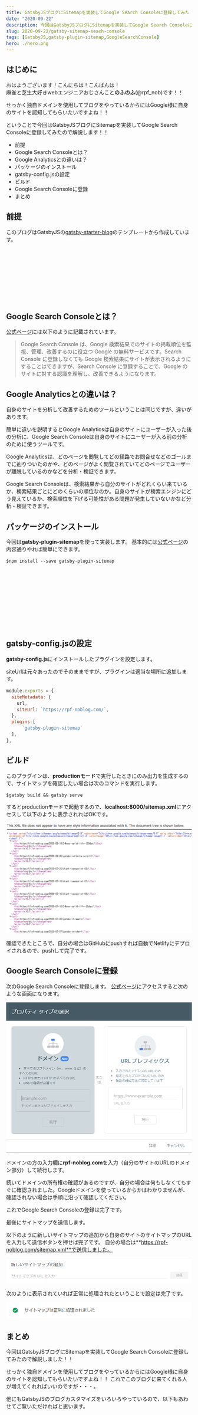 ```yaml
---
title: GatsbyJSブログにSitemapを実装してGoogle Search Consoleに登録してみた
date: "2020-09-22"
description: 今回はGatsbyJSブログにSitemapを実装してGoogle Search Consoleに登録してみたので解説します！！
slug: 2020-09-22/gatsby-sitemap-seach-console
tags: [GatsbyJS,gatsby-plugin-sitemap,GoogleSearchConsole]
hero: ./hero.png
---
```


## はじめに 

おはようございます！こんにちは！こんばんは！<br>
麻雀と芝生大好きwebエンジニアおじさんこと**のふのふ**(@rpf_nob)です！！

せっかく独自ドメインを使用してブログをやっているからにはGoogle様に自身のサイトを認知してもらいたいですよね！！ 

ということで今回はGatsbyJSブログにSitemapを実装してGoogle Search Consoleに登録してみたので解説します！！

* 前提
* Google Search Consoleとは？
* Google Analyticsとの違いは？
* パッケージのインストール
* gatsby-config.jsの設定
* ビルド
* Google Search Consoleに登録
* まとめ

## 前提

このブログはGatsbyJSの[gatsby-starter-blog](https://www.gatsbyjs.org/starters/gatsbyjs/gatsby-starter-blog/)のテンプレートから作成しています。

<div class="iframely-embed"><div class="iframely-responsive" style="height: 140px; padding-bottom: 0;"><a href="https://www.gatsbyjs.org/starters/gatsbyjs/gatsby-starter-blog/" data-iframely-url="//cdn.iframe.ly/qjUJkBu?iframe=card-small"></a></div></div>


## Google Search Consoleとは？

[公式ページ](https://support.google.com/webmasters/answer/9128668?hl=ja)には以下のように記載されています。

>Google Search Console は、Google 検索結果でのサイトの掲載順位を監視、管理、改善するのに役立つ Google の無料サービスです。Search Console に登録しなくても Google 検索結果にサイトが表示されるようにすることはできますが、Search Console に登録することで、Google のサイトに対する認識を理解し、改善できるようになります。

## Google Analyticsとの違いは？

自身のサイトを分析して改善するためのツールということは同じですが、違いがあります。

簡単に違いを説明するとGoogle Analyticsは自身のサイトにユーザーが入った後の分析に、Google Search Consoleは自身のサイトにユーザーが入る前の分析のために使うツールです。

Google Analyticsは、どのページを閲覧してどの経路でお問合せなどのゴールまでに辿りついたのかや、どのページがよく閲覧されていてどのページでユーザーが離脱しているのかなどを分析・検証できます。

Google Search Consoleは、検索結果から自分のサイトがどれくらい来ているか、検索結果ごとにどのくらいの順位なのか。自身のサイトが検索エンジンにどう見えているか、検索順位を下げる可能性がある問題が発生していないかなど分析・検証できます。

## パッケージのインストール

今回は**gatsby-plugin-sitemap**を使って実装します。
基本的には[公式ページ](https://www.gatsbyjs.com/plugins/gatsby-plugin-sitemap/)の内容通りやれば簡単にできます。

```
$npm install --save gatsby-plugin-sitemap
```

<br>

<div class="iframely-embed"><div class="iframely-responsive" style="height: 140px; padding-bottom: 0;"><a href="https://www.gatsbyjs.com/" data-iframely-url="//cdn.iframe.ly/qokMCuD?iframe=card-small"></a></div></div>


## gatsby-config.jsの設定

**gatsby-config.js**にインストールしたプラグインを設定します。

siteUrlは元々あったのでそのままですが、プラグインは適当な場所に追加します。

```js:title=gatsby-config.js
module.exports = {
  siteMetadata: {
    url,
    siteUrl: `https://rpf-noblog.com/`,
  },
  plugins:[
      `gatsby-plugin-sitemap`
  ],
},
```

## ビルド

このプラグインは、**productionモード**で実行したときにのみ出力を生成するので、サイトマップを確認したい場合は次のコマンドを実行します。

```
$gatsby build && gatsby serve
```

するとproductionモードで起動するので、**localhost:8000/sitemap.xml**にアクセスして以下のように表示されればOKです。

![img](img01.png)

確認できたところで、自分の場合はGitHubにpushすれば自動でNetlifyにデプロイされるので、pushして完了です。


## Google Search Consoleに登録

次のGoogle Search Consoleに登録します。
[公式ページ](https://search.google.com/search-console/)にアクセスすると次のような画面になります。

![img](img02.png)

ドメインの方の入力欄に**rpf-noblog.com**を入力（自分のサイトのURLのドメイン部分）して続行します。

続いてドメインの所有権の確認があるのですが、自分の場合は何もしなくてもすぐに確認されました。Googleドメインを使っているからかはわかりませんが、確認されない場合は手順に沿って確認してください。

これでGoogle Search Consoleの登録は完了です。

最後にサイトマップを送信します。

以下のように新しいサイトマップの追加から自身のサイトのサイトマップのURLを入力して送信ボタンを押せば完了です。
自分の場合は**https://rpf-noblog.com/sitemap.xml**で送信しました。

![img](img03.png)

次のように表示されていれば正常に処理されたということで設定は完了です。

![img](img04.png)

## まとめ

今回はGatsbyJSブログにSitemapを実装してGoogle Search Consoleに登録してみたので解説しました！！

せっかく独自ドメインを使用してブログをやっているからにはGoogle様に自身のサイトを認知してもらいたいですよね！！
これでこのブログに来てくれる人が増えてくれればいいのですが・・・。

他にもGatsbyJSのブログカスタマイズをいろいろやっているので、以下もあわせてご覧いただければと思います。

<div class="iframely-embed"><div class="iframely-responsive" style="height: 140px; padding-bottom: 0;"><a href="https://rpf-noblog.com/tags/gatsby-js/" data-iframely-url="//cdn.iframe.ly/5j7eIPT"></a></div></div>


<br>
<br>

最後まで見ていただきありがとうございます！！


